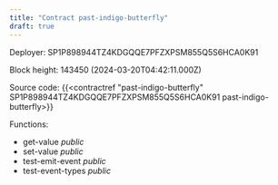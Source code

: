 ```yaml
---
title: "Contract past-indigo-butterfly"
draft: true
---
```

Deployer: SP1P898944TZ4KDGQQE7PFZXPSM855Q5S6HCA0K91


 



Block height: 143450 (2024-03-20T04:42:11.000Z)

Source code: {{<contractref "past-indigo-butterfly" SP1P898944TZ4KDGQQE7PFZXPSM855Q5S6HCA0K91 past-indigo-butterfly>}}

Functions:

* get-value _public_
* set-value _public_
* test-emit-event _public_
* test-event-types _public_
